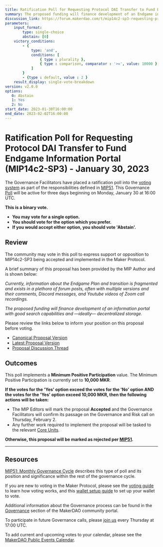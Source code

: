 ```yaml
---
title: Ratification Poll for Requesting Protocol DAI Transfer to Fund Endgame Information Portal (MIP14c2-SP3) - January 30, 2023
summary: The proposed funding will finance development of an Endgame information portal with good search capabilities and, ideally, decentralized storage.
discussion_link: https://forum.makerdao.com/t/mip14c2-sp3-requesting-protocol-dai-transfer-to-fund-endgame-information-portal/19370
parameters:
    input_format:
        type: single-choice
        abstain: [0]
    victory_conditions:
        - {
            type: 'and',
            conditions: [
                { type : plurality },
                { type : comparison, comparator : '>=', value: 10000 }
            ]
        }
        - {type : default, value : 2 }
    result_display: single-vote-breakdown
version: v2.0.0
options:
   0: Abstain
   1: Yes
   2: No
start_date: 2023-01-30T16:00:00
end_date: 2023-02-02T16:00:00
---
```

# Ratification Poll for Requesting Protocol DAI Transfer to Fund Endgame Information Portal (MIP14c2-SP3) - January 30, 2023

The Governance Facilitators have placed a ratification poll into the [voting system](https://vote.makerdao.com/polling) as part of the responsibilities defined in [MIP51](https://mips.makerdao.com/mips/details/MIP51). This Governance [Poll](https://community-development.makerdao.com/en/learn/governance/on-chain-gov) will be active for three days beginning on Monday, January 30 at 16:00 UTC.

**This is a binary vote.**
- **You may vote for a single option.**
- **You should vote for the option which you prefer.**
- **If you would accept either option, you should vote 'Abstain'.**

## Review

The community may vote in this poll to express support or opposition to MIP14c2-SP3 being accepted and implemented in the Maker Protocol.

A brief summary of this proposal has been provided by the MIP Author and is shown below:

*Currently, information about the Endgame Plan and transition is fragmented and exists in a plethora of forum posts, often with multiple versions and their comments, Discord messages, and Youtube videos of Zoom call recordings.*

*The proposed funding will finance development of an information portal with good search capabilities and —ideally— decentralized storage.*

Please review the links below to inform your position on this proposal before voting.
* [Canonical Proposal Version](https://github.com/makerdao/mips/blob/e71a56bb6e5cced0cdc320806eff2a4b06bbccd4/MIP14/MIP14c2-Subproposals/MIP14c2-SP3.md)
* [Latest Proposal Version](https://mips.makerdao.com/mips/details/MIP14c2SP3)
* [Proposal Discussion Thread](https://forum.makerdao.com/t/mip14c2-sp3-requesting-protocol-dai-transfer-to-fund-endgame-information-portal/19370)

## Outcomes

This poll implements a **Minimum Positive Participation** value. The Minimum Positive Participation is currently set to **10,000 MKR**.

**If the votes for the 'Yes' option exceed the votes for the 'No' option AND the votes for the 'Yes' option exceed 10,000 MKR, then the following actions will be taken:**
* The MIP Editors will mark the proposal **Accepted** and the Governance Facilitators will confirm its passage on the Governance and Risk call on Thursday, February 2.
* Any further work required to implement the proposal will be tasked to the relevant [Core Units](https://mips.makerdao.com/mips/details/MIP38#mip38c2-core-unit-state).

**Otherwise, this proposal will be marked as rejected per [MIP51](https://mips.makerdao.com/mips/details/MIP51#mip51c2-ratification-poll).**

---

## Resources

[MIP51: Monthly Governance Cycle](https://mips.makerdao.com/mips/details/MIP51) describes this type of poll and its position and significance within the rest of the governance cycle.

If you are new to voting in the Maker Protocol, please see the [voting guide](https://community-development.makerdao.com/en/learn/governance/how-voting-works/) to learn how voting works, and this [wallet setup guide](https://community-development.makerdao.com/en/learn/governance/voting-setup/) to set up your wallet to vote.

Additional information about the Governance process can be found in the [Governance](https://community-development.makerdao.com/en/learn/governance) section of the MakerDAO community portal.

To participate in future Governance calls, please [join us](https://github.com/makerdao/community/tree/master/governance/governance-and-risk-meetings) every Thursday at 17:00 UTC.

To add current and upcoming votes to your calendar, please see the [MakerDAO Public Events Calendar](https://calendar.google.com/calendar/embed?src=makerdao.com_3efhm2ghipksegl009ktniomdk%40group.calendar.google.com&ctz=UTC&mode=week&showCalendars=0&showPrint=0).

